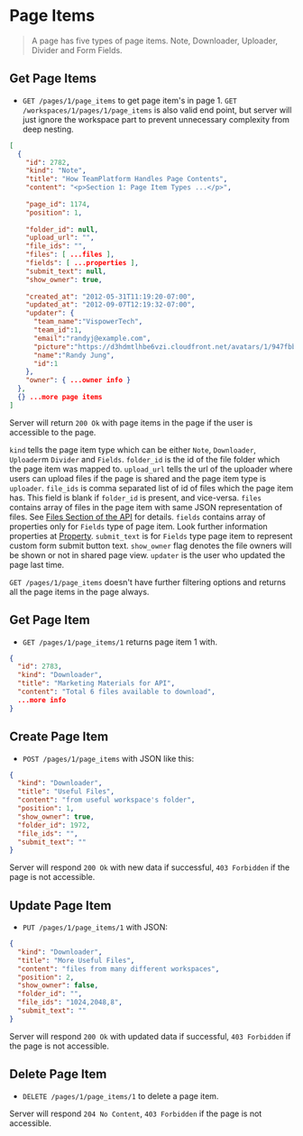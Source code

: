 Page Items
==================

> A page has five types of page items. Note, Downloader, Uploader, Divider and Form Fields.

Get Page Items
-----------------

* `GET /pages/1/page_items` to get page item's in page 1. `GET /workspaces/1/pages/1/page_items` is also valid end point, but server will just ignore the workspace part to prevent unnecessary complexity from deep nesting.

```json
[
  {
    "id": 2782,
    "kind": "Note",
    "title": "How TeamPlatform Handles Page Contents",
    "content": "<p>Section 1: Page Item Types ...</p>",
    
    "page_id": 1174,
    "position": 1,
    
    "folder_id": null,
    "upload_url": "",
    "file_ids": "",
    "files": [ ...files ],
    "fields": [ ...properties ],
    "submit_text": null,
    "show_owner": true,
    
    "created_at": "2012-05-31T11:19:20-07:00",
    "updated_at": "2012-09-07T12:19:32-07:00",
    "updater": {
      "team_name":"VispowerTech",
      "team_id":1,
      "email":"randyj@example.com",
      "picture":"https://d3hdmtlhbe6vzi.cloudfront.net/avatars/1/947fbb3731d5e7b765a3c594be4c47ed.png",
      "name":"Randy Jung",
      "id":1
    },
    "owner": { ...owner info }
  },
  {} ...more page items
]
```

Server will return `200 Ok` with page items in the page if the user is accessible to the page.

`kind` tells the page item type which can be either `Note`, `Downloader`, `Uploader`m `Divider` and `Fields`.
`folder_id` is the id of the file folder which the page item was mapped to.
`upload_url` tells the url of the uploader where users can upload files if the page is shared and the page item type is `uploader`.
`file_ids` is comma separated list of id of files which the page item has. This field is blank if `folder_id` is present, and vice-versa.
`files` contains array of files in the page item with same JSON representation of files. See [Files Section of the API](https://github.com/vispower/teamplatform-api/blob/master/file.md) for details.
`fields` contains array of properties only for `Fields` type of page item. Look further information properties at [Property](https://github.com/vispower/teamplatform-api/blob/master/property.md).
`submit_text` is for `Fields` type page item to represent custom form submit button text.
`show_owner` flag denotes the file owners will be shown or not in shared page view.
`updater` is the user who updated the page last time.

`GET /pages/1/page_items` doesn't have further filtering options and returns all the page items in the page always.

Get Page Item
------------------

* `GET /pages/1/page_items/1` returns page item 1 with.

```json
{
  "id": 2783,
  "kind": "Downloader",
  "title": "Marketing Materials for API",
  "content": "Total 6 files available to download",
  ...more info
}
```

Create Page Item
-----------------------

* `POST /pages/1/page_items` with JSON like this:

```json
{
  "kind": "Downloader",
  "title": "Useful Files",
  "content": "from useful workspace's folder",
  "position": 1,
  "show_owner": true,
  "folder_id": 1972,
  "file_ids": "",
  "submit_text": ""
}
```

Server will respond `200 Ok` with new data if successful, `403 Forbidden` if the page is not accessible.

Update Page Item
----------------------

* `PUT /pages/1/page_items/1` with JSON:
```json
{
  "kind": "Downloader",
  "title": "More Useful Files",
  "content": "files from many different workspaces",
  "position": 2,
  "show_owner": false,
  "folder_id": "",
  "file_ids": "1024,2048,8",
  "submit_text": ""
}
```

Server will respond `200 Ok` with updated data if successful, `403 Forbidden` if the page is not accessible.

Delete Page Item
-------------------------

* `DELETE /pages/1/page_items/1` to delete a page item.

Server will respond `204 No Content`, `403 Forbidden` if the page is not accessible.
